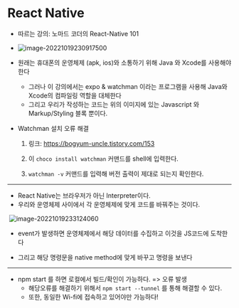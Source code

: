 # React Native

+ 따르는 강의: 노마드 코더의 React-Native 101
+ ![image-20221019230917500](C:\Users\SSAFY\Desktop\자율PJT\S07P31A501\TIL\원찬호\ReactNative.assets\image-20221019230917500.png)

+ 원래는 휴대폰의 운영체제 (apk, ios)와 소통하기 위해 Java 와 Xcode를 사용해야 한다
  + 그러나 이 강의에서는 expo & watchman 이라는 프로그램을 사용해 Java와 Xcode의 컴파일링 역할을 대체한다
  + 그리고 우리가 작성하는 코드는 위의 이미지에 있는 Javascript 와 Markup/Styling 블록 뿐이다.

+ Watchman 설치 오류 해결

  1. 링크: https://bogyum-uncle.tistory.com/153

  2. 이 `choco install watchman` 커맨드를 shell에 입력한다.
  3. `watchman -v` 커맨드를 입력해 버전 출력이 제대로 되는지 확인한다.

---

+ React Native는 브라우저가 아닌 Interpreter이다.
+ 우리와 운영체제 사이에서 각 운영체제에 맞게 코드를 바꿔주는 것이다.

​	![image-20221019233124060](C:\Users\SSAFY\Desktop\자율PJT\S07P31A501\TIL\원찬호\ReactNative.assets\image-20221019233124060.png)

+ event가 발생하면 운영체제에서 해당 데이터를 수집하고 이것을 JS코드에 도착한다

+ 그리고 해당 명령문을 native method에 맞게 바꾸고 명령을 보낸다

---

+ npm start 를 하면 로컬에서 빌드/확인이 가능하다. => 오류 발생
  + 해당오류를 해결하기 위해서 `npm start --tunnel` 를 통해 해결할 수 있다.
  + 또한, 동일한 Wi-fi에 접속하고 있어야만 가능하다!


